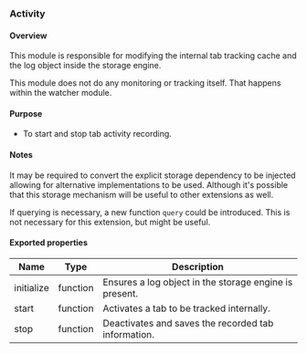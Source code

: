 ### Activity

#### Overview

This module is responsible for modifying the internal tab tracking cache and
the log object inside the storage engine.

This module does not do any monitoring or tracking itself.  That happens within
the watcher module.

#### Purpose

- To start and stop tab activity recording.

#### Notes

It may be required to convert the explicit storage dependency to be injected
allowing for alternative implementations to be used.  Although it's possible
that this storage mechanism will be useful to other extensions as well.

If querying is necessary, a new function `query` could be introduced.  This is
not necessary for this extension, but might be useful.

#### Exported properties

Name       | Type     | Description
---------- | -------- | -----------
initialize | function | Ensures a log object in the storage engine is present.
start      | function | Activates a tab to be tracked internally.
stop       | function | Deactivates and saves the recorded tab information.

